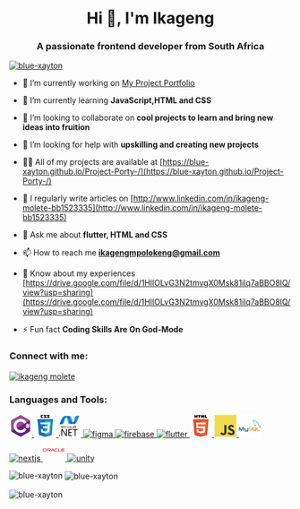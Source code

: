 <h1 align="center">Hi 👋, I'm Ikageng</h1>
<h3 align="center">A passionate frontend developer from South Africa</h3>



<p align="left"> <a href="https://github.com/ryo-ma/github-profile-trophy"><img src="https://github-profile-trophy.vercel.app/?username=blue-xayton" alt="blue-xayton" /></a> </p>

- 🔭 I’m currently working on [My Project Portfolio](https://blue-xayton.github.io/Project-Porty-/)

- 🌱 I’m currently learning **JavaScript,HTML and CSS**

- 👯 I’m looking to collaborate on **cool projects to learn and bring new ideas into fruition**

- 🤝 I’m looking for help with **upskilling and creating new projects**

- 👨‍💻 All of my projects are available at [https://blue-xayton.github.io/Project-Porty-/](https://blue-xayton.github.io/Project-Porty-/)

- 📝 I regularly write articles on [http://www.linkedin.com/in/ikageng-molete-bb1523335](http://www.linkedin.com/in/ikageng-molete-bb1523335)

- 💬 Ask me about **flutter, HTML and CSS**

- 📫 How to reach me **ikagengmpolokeng@gmail.com**

- 📄 Know about my experiences [https://drive.google.com/file/d/1HlIOLvG3N2tmvgX0Msk81ilq7aBBO8lQ/view?usp=sharing](https://drive.google.com/file/d/1HlIOLvG3N2tmvgX0Msk81ilq7aBBO8lQ/view?usp=sharing)

- ⚡ Fun fact **Coding Skills Are On God-Mode**

<h3 align="left">Connect with me:</h3>
<p align="left">
<a href="https://linkedin.com/in/ikageng molete" target="blank"><img align="center" src="https://raw.githubusercontent.com/rahuldkjain/github-profile-readme-generator/master/src/images/icons/Social/linked-in-alt.svg" alt="ikageng molete" height="30" width="40" /></a>
</p>

<h3 align="left">Languages and Tools:</h3>
<p align="left"> <a href="https://www.w3schools.com/cs/" target="_blank" rel="noreferrer"> <img src="https://raw.githubusercontent.com/devicons/devicon/master/icons/csharp/csharp-original.svg" alt="csharp" width="40" height="40"/> </a> <a href="https://www.w3schools.com/css/" target="_blank" rel="noreferrer"> <img src="https://raw.githubusercontent.com/devicons/devicon/master/icons/css3/css3-original-wordmark.svg" alt="css3" width="40" height="40"/> </a> <a href="https://dotnet.microsoft.com/" target="_blank" rel="noreferrer"> <img src="https://raw.githubusercontent.com/devicons/devicon/master/icons/dot-net/dot-net-original-wordmark.svg" alt="dotnet" width="40" height="40"/> </a> <a href="https://www.figma.com/" target="_blank" rel="noreferrer"> <img src="https://www.vectorlogo.zone/logos/figma/figma-icon.svg" alt="figma" width="40" height="40"/> </a> <a href="https://firebase.google.com/" target="_blank" rel="noreferrer"> <img src="https://www.vectorlogo.zone/logos/firebase/firebase-icon.svg" alt="firebase" width="40" height="40"/> </a> <a href="https://flutter.dev" target="_blank" rel="noreferrer"> <img src="https://www.vectorlogo.zone/logos/flutterio/flutterio-icon.svg" alt="flutter" width="40" height="40"/> </a> <a href="https://www.w3.org/html/" target="_blank" rel="noreferrer"> <img src="https://raw.githubusercontent.com/devicons/devicon/master/icons/html5/html5-original-wordmark.svg" alt="html5" width="40" height="40"/> </a> <a href="https://developer.mozilla.org/en-US/docs/Web/JavaScript" target="_blank" rel="noreferrer"> <img src="https://raw.githubusercontent.com/devicons/devicon/master/icons/javascript/javascript-original.svg" alt="javascript" width="40" height="40"/> </a> <a href="https://www.mysql.com/" target="_blank" rel="noreferrer"> <img src="https://raw.githubusercontent.com/devicons/devicon/master/icons/mysql/mysql-original-wordmark.svg" alt="mysql" width="40" height="40"/> </a> <a href="https://nextjs.org/" target="_blank" rel="noreferrer"> <img src="https://cdn.worldvectorlogo.com/logos/nextjs-2.svg" alt="nextjs" width="40" height="40"/> </a> <a href="https://www.oracle.com/" target="_blank" rel="noreferrer"> <img src="https://raw.githubusercontent.com/devicons/devicon/master/icons/oracle/oracle-original.svg" alt="oracle" width="40" height="40"/> </a> <a href="https://unity.com/" target="_blank" rel="noreferrer"> <img src="https://www.vectorlogo.zone/logos/unity3d/unity3d-icon.svg" alt="unity" width="40" height="40"/> </a> </p>

<p><img align="left" src="https://github-readme-stats.vercel.app/api/top-langs?username=blue-xayton&show_icons=true&locale=en&layout=compact" alt="blue-xayton" /></p>

<p>&nbsp;<img align="center" src="https://github-readme-stats.vercel.app/api?username=blue-xayton&show_icons=true&locale=en" alt="blue-xayton" /></p>

<p><img align="center" src="https://github-readme-streak-stats.herokuapp.com/?user=blue-xayton&" alt="blue-xayton" /></p>





<!---
Blue-Xayton/Blue-Xayton is a ✨ special ✨ repository because its `README.md` (this file) appears on your GitHub profile.
You can click the Preview link to take a look at your changes.
--->
